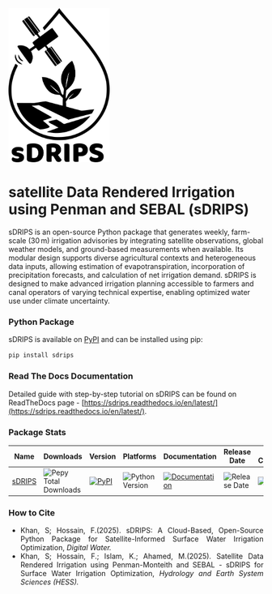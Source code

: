 <img src="docs/images/sDRIPS_Logo/Logo.png" alt="sDRIPS" width="200"/>

# satellite Data Rendered Irrigation using Penman and SEBAL (sDRIPS) 

sDRIPS is an open-source Python package that generates weekly, farm-scale (30 m) irrigation advisories by integrating satellite observations, global weather models, and ground-based measurements when available. Its modular design supports diverse agricultural contexts and heterogeneous data inputs, allowing estimation of evapotranspiration, incorporation of precipitation forecasts, and calculation of net irrigation demand. sDRIPS is designed to make advanced irrigation planning accessible to farmers and canal operators of varying technical expertise, enabling optimized water use under climate uncertainty.

### Python Package
sDRIPS is available on [PyPI](https://pypi.org/project/sdrips) and can be installed using pip:
```bash
pip install sdrips
```

### Read The Docs Documentation
Detailed guide with step-by-step tutorial on sDRIPS can be found on ReadTheDocs page - [https://sdrips.readthedocs.io/en/latest/](https://sdrips.readthedocs.io/en/latest/). 

### Package Stats

| Name | Downloads | Version | Platforms | Documentation | Release Date | OS Compatibility | License|
|------|------------|---------|-----------|----------------|--------------|----------------|--------|
| [sDRIPS](https://pypi.org/project/sdrips/) | ![Pepy Total Downloads](https://img.shields.io/pepy/dt/sdrips) | [![PyPI](https://img.shields.io/pypi/v/sdrips.svg)](https://pypi.org/project/sdrips/) | ![Python Version](https://img.shields.io/python/required-version-toml?tomlFilePath=https%3A%2F%2Fraw.githubusercontent.com%2FUW-SASWE%2FsDRIPS%2Frefs%2Fheads%2Fmain%2Fpyproject.toml) | [![Documentation](https://img.shields.io/readthedocs/sdrips)](https://sdrips.readthedocs.io/en/latest/) | ![Release Date](https://img.shields.io/github/release-date/UW-SASWE/sDRIPS) | ![OS](https://img.shields.io/badge/OS-Windows%20%7C%20macOS%20%7C%20Linux-blue) | ![GitHub License](https://img.shields.io/github/license/UW-SASWE/sDRIPS) |


### How to Cite
<div style="text-align: justify;">

- Khan, S; Hossain, F.(2025). sDRIPS: A Cloud-Based, Open-Source Python Package for Satellite-Informed Surface Water Irrigation Optimization, <i>Digital Water.</i>  
- Khan, S; Hossain, F.; Islam, K.; Ahamed, M.(2025). Satellite Data Rendered Irrigation using Penman-Monteith and SEBAL - sDRIPS for Surface Water Irrigation Optimization, <i>Hydrology and Earth System Sciences (HESS).</i>
</div>
